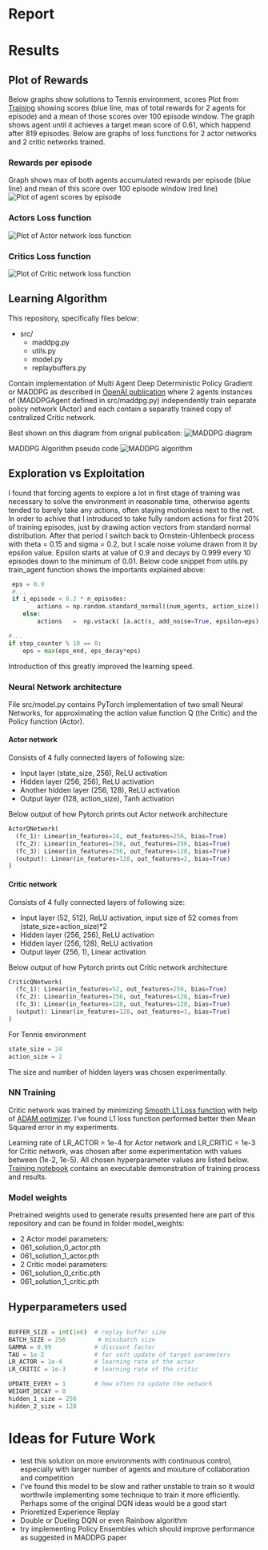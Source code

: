 # Report

# Results
## Plot of Rewards

Below graphs show solutions to Tennis environment, scores   Plot from [Training](Training.ipynb) showing scores (blue line, max of total rewards for 2 agents for episode) and a mean of those scores over 100 episode window. The graph shows agent until it achieves a target mean score of 0.61, which happend after 819 episodes. Below are graphs of loss functions for 2 actor networks and 2 critic networks trained.

### Rewards per episode 
Graph shows max of both agents accumulated rewards per episode (blue line) and mean of this score over 100 episode window (red line)
![Plot of agent scores by episode](https://github.com/nabacg/deep-rl-multi-agent-cc/blob/master/images/061_scores.png?raw=true)


### Actors Loss function
![Plot of Actor network loss function](https://github.com/nabacg/deep-rl-multi-agent-cc/blob/master/images/061_actor_losses.png?raw=true)

### Critics Loss function
![Plot of Critic network loss function](https://github.com/nabacg/deep-rl-multi-agent-cc/blob/master/images/061_critic_losses.png?raw=true)


## Learning Algorithm 

This repository, specifically files below:
 - src/
     - maddpg.py
     - utils.py
     - model.py 
     - replaybuffers.py


Contain implementation of Multi Agent Deep Deterministic Policy Gradient or MADDPG as described in [OpenAI publication](https://papers.nips.cc/paper/7217-multi-agent-actor-critic-for-mixed-cooperative-competitive-environments.pdf) where 2 agents instances of (MADDPGAgent defined in src/maddpg.py) independently train separate policy network (Actor) and each contain a separatly trained copy of centralized Critic network. 

Best shown on this diagram from orignal publication:
![MADDPG diagram](https://github.com/nabacg/deep-rl-multi-agent-cc/blob/master/images/MADDPG_diagram.png?raw=true)

MADDPG Algorithm pseudo code 
![MADDPG algorithm](https://github.com/nabacg/deep-rl-multi-agent-cc/blob/master/images/MADDPG_algorithm.png?raw=true)


## Exploration vs Exploitation
I found that forcing agents to explore a lot in first stage of training was necessary to solve the environment in reasonable time, otherwise agents tended to barely take any actions, often staying motionless next to the net. In order to achive that I introduced to take fully random actions for first 20% of training episodes, just by drawing action vectors from standard normal distribution. After that period I switch back to Ornstein-Uhlenbeck process with theta = 0.15 and sigma = 0.2, but I scale noise volume drawn from it by epsilon value. Epsilon starts at value of 0.9 and decays by 0.999 every 10 episodes down to the minimum of 0.01. Below code snippet from utils.py train_agent function shows the importants explained above:

```python
 eps = 0.9
 #...
 if i_episode < 0.2 * n_episodes:
        actions = np.random.standard_normal((num_agents, action_size))
    else:
        actions   =  np.vstack( [a.act(s, add_noise=True, epsilon=eps) for (a,s) in zip(agents, states[:]) ])  

#...
if step_counter % 10 == 0:
    eps = max(eps_end, eps_decay*eps)         
```

Introduction of this greatly improved the learning speed.

### Neural Network architecture 

File src/model.py contains PyTorch implementation of two small Neural Networks, for approximating the action value function Q (the Critic) and the Policy function (Actor). 


#### Actor network 
Consists of 4 fully connected layers of following size:
 - Input layer (state_size, 256), ReLU activation 
 - Hidden layer (256, 256), ReLU activation
 - Another hidden layer (256, 128), ReLU activation
 - Output layer (128, action_size), Tanh activation

Below output of how Pytorch prints out Actor network architecture
```python 
ActorQNetwork(
  (fc_1): Linear(in_features=24, out_features=256, bias=True)
  (fc_2): Linear(in_features=256, out_features=256, bias=True)
  (fc_3): Linear(in_features=256, out_features=128, bias=True)
  (output): Linear(in_features=128, out_features=2, bias=True)
)

```
 #### Critic network
Consists of 4 fully connected layers of following size:
 - Input layer (52, 512), ReLU activation, input size of 52 comes from (state_size+action_size)*2
 - Hidden layer (256, 256), ReLU activation
 - Hidden layer (256, 128), ReLU activation
 - Output layer (256, 1), Linear activation

Below output of how Pytorch prints out Critic network architecture
```python
CriticQNetwork(
  (fc_1): Linear(in_features=52, out_features=256, bias=True)
  (fc_2): Linear(in_features=256, out_features=128, bias=True)
  (fc_3): Linear(in_features=128, out_features=128, bias=True)
  (output): Linear(in_features=128, out_features=1, bias=True)
)
```

For Tennis environment 

```python
state_size = 24
action_size = 2
```

The size and number of hidden layers was chosen experimentally.

### NN Training
Critic network was trained by minimizing [Smooth L1 Loss function](https://pytorch.org/docs/stable/nn.html#smooth-l1-loss) with help of [ADAM optimizer](https://pytorch.org/docs/stable/optim.html?highlight=mseloss#torch.optim.Adam). I've found L1 loss function performed better then Mean Squared error in my experiments.

Learning rate of  LR_ACTOR = 1e-4 for Actor network and LR_CRITIC = 1e-3 for Critic network, was chosen after some experimentation with values between (1e-2, 1e-5). All chosen hyperparameter values are listed below. [Training notebook](Training.ipynb) contains an executable demonstration of training process and results.  


### Model weights
Pretrained weights used to generate results presented here are part of this repository
and can be found in folder model_weights:
- 2 Actor model parameters:
 - 061_solution_0_actor.pth  
 - 061_solution_1_actor.pth
- 2 Critic model parameters:
 - 061_solution_0_critic.pth  
 - 061_solution_1_critic.pth

## Hyperparameters used

```python

BUFFER_SIZE = int(1e6)  # replay buffer size
BATCH_SIZE = 256         # minibatch size
GAMMA = 0.99            # discount factor
TAU = 1e-2              # for soft update of target parameters               
LR_ACTOR = 1e-4         # learning rate of the actor 
LR_CRITIC = 1e-3        # learning rate of the critic

UPDATE_EVERY = 1        # how often to update the network
WEIGHT_DECAY = 0
hidden_1_size = 256
hidden_2_size = 128
```




#  Ideas for Future Work
- test this solution on more environments with continuous control, especially with larger number of agents and mixuture of collaboration and competition
- I've found this model to be slow and rather unstable to train so it would worthwile implementing some technique to train it more efficiently. Perhaps some of the original DQN ideas would be a good start
 - Prioretized Experience Replay
 - Double or Dueling DQN or even Rainbow algorithm
- try implementing Policy Ensembles which should improve performance as suggested in MADDPG paper
